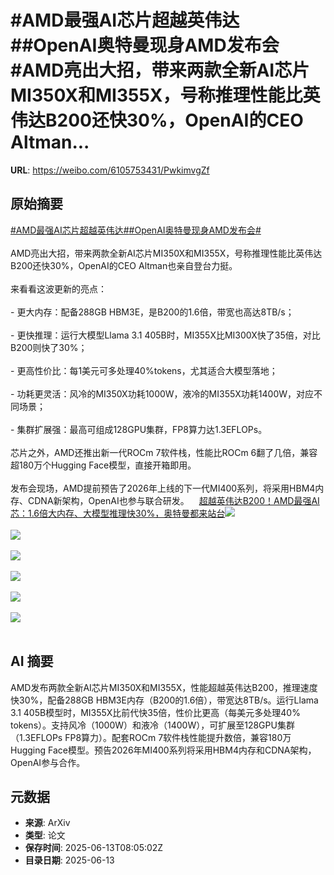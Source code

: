 # #AMD最强AI芯片超越英伟达##OpenAI奥特曼现身AMD发布会#AMD亮出大招，带来两款全新AI芯片MI350X和MI355X，号称推理性能比英伟达B200还快30%，OpenAI的CEO Altman...

**URL**: https://weibo.com/6105753431/PwkimvgZf

## 原始摘要

<a href="https://m.weibo.cn/search?containerid=231522type%3D1%26t%3D10%26q%3D%23AMD%E6%9C%80%E5%BC%BAAI%E8%8A%AF%E7%89%87%E8%B6%85%E8%B6%8A%E8%8B%B1%E4%BC%9F%E8%BE%BE%23&amp;extparam=%23AMD%E6%9C%80%E5%BC%BAAI%E8%8A%AF%E7%89%87%E8%B6%85%E8%B6%8A%E8%8B%B1%E4%BC%9F%E8%BE%BE%23" data-hide=""><span class="surl-text">#AMD最强AI芯片超越英伟达#</span></a><a href="https://m.weibo.cn/search?containerid=231522type%3D1%26t%3D10%26q%3D%23OpenAI%E5%A5%A5%E7%89%B9%E6%9B%BC%E7%8E%B0%E8%BA%ABAMD%E5%8F%91%E5%B8%83%E4%BC%9A%23&amp;extparam=%23OpenAI%E5%A5%A5%E7%89%B9%E6%9B%BC%E7%8E%B0%E8%BA%ABAMD%E5%8F%91%E5%B8%83%E4%BC%9A%23" data-hide=""><span class="surl-text">#OpenAI奥特曼现身AMD发布会#</span></a><br><br>AMD亮出大招，带来两款全新AI芯片MI350X和MI355X，号称推理性能比英伟达B200还快30%，OpenAI的CEO Altman也亲自登台力挺。<br><br>来看看这波更新的亮点：<br><br>- 更大内存：配备288GB HBM3E，是B200的1.6倍，带宽也高达8TB/s；<br><br>- 更快推理：运行大模型Llama 3.1 405B时，MI355X比MI300X快了35倍，对比B200则快了30%；<br><br>- 更高性价比：每1美元可多处理40%tokens，尤其适合大模型落地；<br><br>- 功耗更灵活：风冷的MI350X功耗1000W，液冷的MI355X功耗1400W，对应不同场景；<br><br>- 集群扩展强：最高可组成128GPU集群，FP8算力达1.3EFLOPs。<br><br>芯片之外，AMD还推出新一代ROCm 7软件栈，性能比ROCm 6翻了几倍，兼容超180万个Hugging Face模型，直接开箱即用。<br><br>发布会现场，AMD提前预告了2026年上线的下一代MI400系列，将采用HBM4内存、CDNA新架构，OpenAI也参与联合研发。<a href="https://weibo.cn/sinaurl?u=https%3A%2F%2Fmp.weixin.qq.com%2Fs%2FHCTvvQZOiEUx9y7MImR0Vw" data-hide=""><span class="url-icon"><img style="width: 1rem;height: 1rem" src="https://h5.sinaimg.cn/upload/2015/09/25/3/timeline_card_small_web_default.png" referrerpolicy="no-referrer"></span><span class="surl-text">超越英伟达B200！AMD最强AI芯：1.6倍大内存、大模型推理快30%，奥特曼都来站台</span></a><img style="" src="https://tvax3.sinaimg.cn/large/006Fd7o3gy1i2dk3unfpxj30zk0heguf.jpg" referrerpolicy="no-referrer"><br><br><img style="" src="https://tvax2.sinaimg.cn/large/006Fd7o3gy1i2dk3u7lanj30yc0k0qc1.jpg" referrerpolicy="no-referrer"><br><br><img style="" src="https://tvax4.sinaimg.cn/large/006Fd7o3gy1i2dk3u41dsj30x60k0dp6.jpg" referrerpolicy="no-referrer"><br><br><img style="" src="https://tvax3.sinaimg.cn/large/006Fd7o3gy1i2dk3t82lvj30zk0k0jxl.jpg" referrerpolicy="no-referrer"><br><br><img style="" src="https://tvax4.sinaimg.cn/large/006Fd7o3gy1i2dk3ttqfbj30zk0hotfv.jpg" referrerpolicy="no-referrer"><br><br><img style="" src="https://tvax4.sinaimg.cn/large/006Fd7o3gy1i2dk3u9v01j30yq0k0jzo.jpg" referrerpolicy="no-referrer"><br><br>

## AI 摘要

AMD发布两款全新AI芯片MI350X和MI355X，性能超越英伟达B200，推理速度快30%，配备288GB HBM3E内存（B200的1.6倍），带宽达8TB/s。运行Llama 3.1 405B模型时，MI355X比前代快35倍，性价比更高（每美元多处理40% tokens）。支持风冷（1000W）和液冷（1400W），可扩展至128GPU集群（1.3EFLOPs FP8算力）。配套ROCm 7软件栈性能提升数倍，兼容180万Hugging Face模型。预告2026年MI400系列将采用HBM4内存和CDNA架构，OpenAI参与合作。

## 元数据

- **来源**: ArXiv
- **类型**: 论文
- **保存时间**: 2025-06-13T08:05:02Z
- **目录日期**: 2025-06-13
